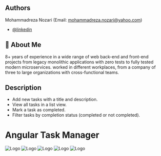 ## Authors

Mohammadreza Nozari (Email: mohammadreza.nozari@yahoo.com)

- [@linkedin](https://www.linkedin.com/in/mrnozari/)

## 🚀 About Me

8+ years of experience in a wide range of web back-end and front-end projects from legacy
monolithic applications with zero tests to fully tested modern microservices. worked in different
workplaces, from a company of three to large organizations with cross-functional teams.

## Description
- Add new tasks with a title and description. 
- View all tasks in a list view.
- Mark a task as completed. 
- Filter tasks by completion status (completed or not completed). 
# Angular Task Manager

![Logo](https://raw.githubusercontent.com/devnozari/angular-task-manager/main/Images/1.PNG)
![Logo](https://raw.githubusercontent.com/devnozari/angular-task-manager/main/Images/2.PNG)
![Logo](https://raw.githubusercontent.com/devnozari/angular-task-manager/main/Images/3.PNG)
![Logo](https://raw.githubusercontent.com/devnozari/angular-task-manager/main/Images/4.PNG)
![Logo](https://raw.githubusercontent.com/devnozari/angular-task-manager/main/Images/5.PNG)



